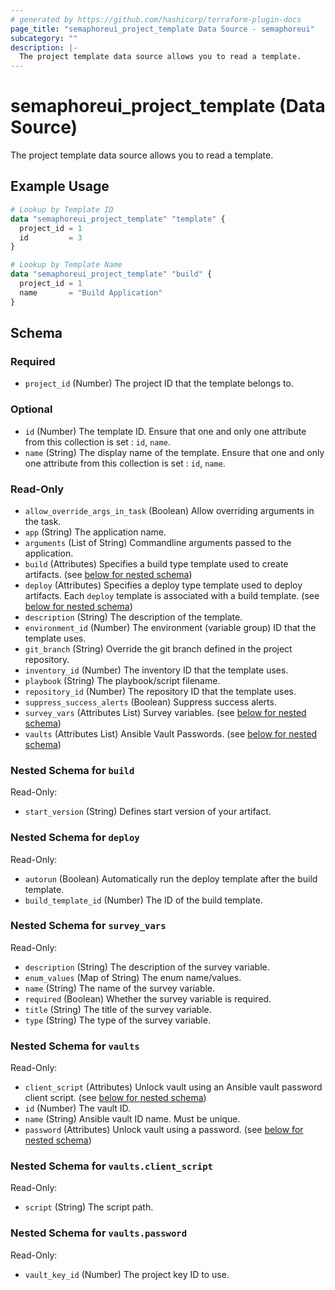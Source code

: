 ```yaml
---
# generated by https://github.com/hashicorp/terraform-plugin-docs
page_title: "semaphoreui_project_template Data Source - semaphoreui"
subcategory: ""
description: |-
  The project template data source allows you to read a template.
---
```


# semaphoreui_project_template (Data Source)

The project template data source allows you to read a template.

## Example Usage

```terraform
# Lookup by Template ID
data "semaphoreui_project_template" "template" {
  project_id = 1
  id         = 3
}

# Lookup by Template Name
data "semaphoreui_project_template" "build" {
  project_id = 1
  name       = "Build Application"
}
```

<!-- schema generated by tfplugindocs -->
## Schema

### Required

- `project_id` (Number) The project ID that the template belongs to.

### Optional

- `id` (Number) The template ID. Ensure that one and only one attribute from this collection is set : `id`, `name`.
- `name` (String) The display name of the template. Ensure that one and only one attribute from this collection is set : `id`, `name`.

### Read-Only

- `allow_override_args_in_task` (Boolean) Allow overriding arguments in the task.
- `app` (String) The application name.
- `arguments` (List of String) Commandline arguments passed to the application.
- `build` (Attributes) Specifies a build type template used to create artifacts. (see [below for nested schema](#nestedatt--build))
- `deploy` (Attributes) Specifies a deploy type template used to deploy artifacts. Each `deploy` template is associated with a build template. (see [below for nested schema](#nestedatt--deploy))
- `description` (String) The description of the template.
- `environment_id` (Number) The environment (variable group) ID that the template uses.
- `git_branch` (String) Override the git branch defined in the project repository.
- `inventory_id` (Number) The inventory ID that the template uses.
- `playbook` (String) The playbook/script filename.
- `repository_id` (Number) The repository ID that the template uses.
- `suppress_success_alerts` (Boolean) Suppress success alerts.
- `survey_vars` (Attributes List) Survey variables. (see [below for nested schema](#nestedatt--survey_vars))
- `vaults` (Attributes List) Ansible Vault Passwords. (see [below for nested schema](#nestedatt--vaults))

<a id="nestedatt--build"></a>
### Nested Schema for `build`

Read-Only:

- `start_version` (String) Defines start version of your artifact.


<a id="nestedatt--deploy"></a>
### Nested Schema for `deploy`

Read-Only:

- `autorun` (Boolean) Automatically run the deploy template after the build template.
- `build_template_id` (Number) The ID of the build template.


<a id="nestedatt--survey_vars"></a>
### Nested Schema for `survey_vars`

Read-Only:

- `description` (String) The description of the survey variable.
- `enum_values` (Map of String) The enum name/values.
- `name` (String) The name of the survey variable.
- `required` (Boolean) Whether the survey variable is required.
- `title` (String) The title of the survey variable.
- `type` (String) The type of the survey variable.


<a id="nestedatt--vaults"></a>
### Nested Schema for `vaults`

Read-Only:

- `client_script` (Attributes) Unlock vault using an Ansible vault password client script. (see [below for nested schema](#nestedatt--vaults--client_script))
- `id` (Number) The vault ID.
- `name` (String) Ansible vault ID name. Must be unique.
- `password` (Attributes) Unlock vault using a password. (see [below for nested schema](#nestedatt--vaults--password))

<a id="nestedatt--vaults--client_script"></a>
### Nested Schema for `vaults.client_script`

Read-Only:

- `script` (String) The script path.


<a id="nestedatt--vaults--password"></a>
### Nested Schema for `vaults.password`

Read-Only:

- `vault_key_id` (Number) The project key ID to use.

